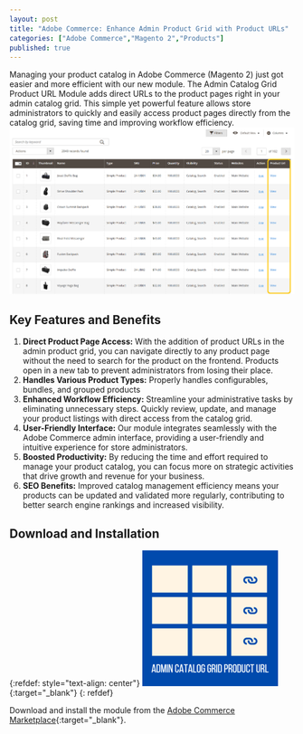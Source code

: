 ```yaml
---
layout: post
title: "Adobe Commerce: Enhance Admin Product Grid with Product URLs"
categories: ["Adobe Commerce","Magento 2","Products"]
published: true
---
```

Managing your product catalog in Adobe Commerce (Magento 2) just got easier and more efficient with our new module. The Admin Catalog Grid Product URL Module adds direct URLs to the product pages right in your admin catalog grid. This simple yet powerful feature allows store administrators to quickly and easily access product pages directly from the catalog grid, saving time and improving workflow efficiency.
![alt text](/images/admin-catalog-grid-product-url/screenshot_productgrid.png)

## Key Features and Benefits

1. **Direct Product Page Access:** With the addition of product URLs in the admin product grid, you can navigate directly to any product page without the need to search for the product on the frontend. Products open in a new tab to prevent administrators from losing their place.
2. **Handles Various Product Types:** Properly handles configurables, bundles, and grouped products
3. **Enhanced Workflow Efficiency:** Streamline your administrative tasks by eliminating unnecessary steps. Quickly review, update, and manage your product listings with direct access from the catalog grid.
4. **User-Friendly Interface:** Our module integrates seamlessly with the Adobe Commerce admin interface, providing a user-friendly and intuitive experience for store administrators.
5. **Boosted Productivity:** By reducing the time and effort required to manage your product catalog, you can focus more on strategic activities that drive growth and revenue for your business.
6. **SEO Benefits:** Improved catalog management efficiency means your products can be updated and validated more regularly, contributing to better search engine rankings and increased visibility.

## Download and Installation
{:refdef: style="text-align: center"}
[![RTCommerce Admin Catalog Grid Product URL](/images/admin-catalog-grid-product-url/icon_sq.png)](https://commercemarketplace.adobe.com/rtcommerce-admin-catalog-grid-product-url.html){:target="_blank"}
{: refdef}

Download and install the module from the [Adobe Commerce Marketplace](https://commercemarketplace.adobe.com/rtcommerce-admin-catalog-grid-product-url.html){:target="_blank"}.
